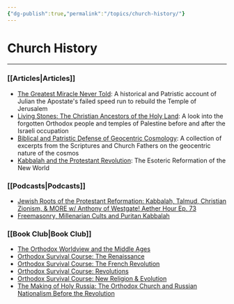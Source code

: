 ```yaml
---
{"dg-publish":true,"permalink":"/topics/church-history/"}
---
```


# Church History
---
### [[Articles\|Articles]]
- [The Greatest Miracle Never Told](https://thereversion.co/p/the-greatest-miracle-never-told): A historical and Patristic account of Julian the Apostate's failed speed run to rebuild the Temple of Jerusalem
- [Living Stones: The Christian Ancestors of the Holy Land](https://thereversion.co/p/living-stones-the-christian-ancestors): A look into the forgotten Orthodox people and temples of Palestine before and after the Israeli occupation
- [Biblical and Patristic Defense of Geocentric Cosmology](https://thereversion.co/p/biblical-and-patristic-defense-of): A collection of excerpts from the Scriptures and Church Fathers on the geocentric nature of the cosmos
- [Kabbalah and the Protestant Revolution](https://thereversion.co/p/kabbalah-and-the-protestant-revolution): The Esoteric Reformation of the New World

### [[Podcasts\|Podcasts]]
- [Jewish Roots of the Protestant Reformation: Kabbalah, Talmud, Christian Zionism, & MORE w/ Anthony of Westgate! Aether Hour Ep. 73](https://worldwarnow.co/p/jewish-roots-of-the-protestant-reformation)
- [Freemasonry, Millenarian Cults and Puritan Kabbalah](https://thereversion.co/p/freemasonry-millenarian-cults-and)

### [[Book Club\|Book Club]]
- [The Orthodox Worldview and the Middle Ages](https://thereversion.co/p/the-orthodox-worldview-and-the-middle)
- [Orthodox Survival Course: The Renaissance](https://thereversion.co/p/orthodox-survival-course-the-renaissance)
- [Orthodox Survival Course: The French Revolution](https://thereversion.co/p/orthodox-survival-course-the-french)
- [Orthodox Survival Course: Revolutions](https://thereversion.co/p/orthodox-survival-course-revolutions)
- [Orthodox Survival Course: New Religion & Evolution](https://thereversion.co/p/new-religion-and-evolution)
- [The Making of Holy Russia: The Orthodox Church and Russian Nationalism Before the Revolution](https://thereversion.co/p/the-making-of-holy-russia-the-orthodox)